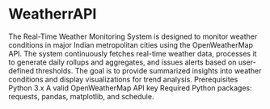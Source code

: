 # WeatherrAPI

The Real-Time Weather Monitoring System is designed to monitor weather conditions in major Indian metropolitan cities using the OpenWeatherMap API. The system continuously fetches real-time weather data, processes it to generate daily rollups and aggregates, and issues alerts based on user-defined thresholds. The goal is to provide summarized insights into weather conditions and display visualizations for trend analysis.
Prerequisites
Python 3.x
A valid OpenWeatherMap API key
Required Python packages: requests, pandas, matplotlib, and schedule.
